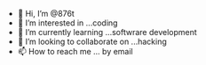 - 👋 Hi, I’m @876t
- 👀 I’m interested in ...coding
- 🌱 I’m currently learning ...softwrare development
- 💞️ I’m looking to collaborate on ...hacking
- 📫 How to reach me ... by email

<!---
876t/876t is a ✨ special ✨ repository because its `README.md` (this file) appears on your GitHub profile.
You can click the Preview link to take a look at your changes.
--->
